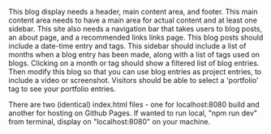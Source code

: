 This blog display needs a header, main content area, and footer.
This main content area needs to have a main area for actual content and at least one sidebar.
This site also needs a navigation bar that takes users to blog posts, an about page, and a recommended links links page.
This blog posts should include a date-time entry and tags.
This sidebar should include a list of months when a blog entry has been made, along with a list of tags used on blogs. Clicking on a month or tag should show a filtered list of blog entries.
Then modify this blog so that you can use blog entries as project entries, to include a video or screenshot. Visitors should be able to select a 'portfolio' tag to see your portfolio entries.

There are two (identical) index.html files - one for localhost:8080 build and another for hosting on Github Pages.
If wanted to run local, "npm run dev" from terminal, display on "localhost:8080" on your machine.
